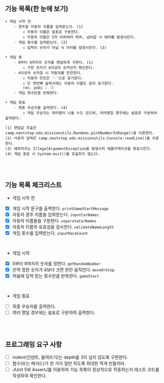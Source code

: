 ## 기능 목록(한 눈에 보기)

```
• 게임 시작 전
    ◦ 경주할 자동차 이름을 입력받는다. (1)
        ▫︎ 자동차 이름은 쉼표로 구분한다.
        ▫︎ 자동차 이름은 5자 이하여야 하며, 넘어갈 시 애러를 발생시킨다.
    ◦ 게임 횟수를 입력받는다. (2)
        ▫︎ 입력이 숫자가 아닐 시 이러를 발생시킨다. (3)

• 게임 중
    ◦ 0부터 9까지의 숫자를 랜덤하게 구한다. (1)
        ▫︎ 구한 숫자가 4이상의 숫자인지 확인한다.
    ◦ 4이상의 숫자일 시 자동차를 전진한다.
        ▫︎ 자동차 전진은 '-'으로 표기한다.
        ▫︎ 단 첫번째 출력시에는 자동차 이름도 같이 표기한다.
        (ex. pobi : -)
    ◦ 게임 횟수만큼 반복한다.

• 게임 종료
    ◦ 최종 우승자를 출력한다. (4)
        ▫︎ 게임 우승자는 여러명이 나올 수도 있으며, 여러명일 경우에는 쉼표로 구분하여 출력한다.

(1) 랜덤값 추출은 camp.nextstep.edu.missionutils.Randoms.pickNumberInRange()을 이용한다.
(2) 사용자 입력은 camp.nextstep.edu.missionutils.Console.readLine()을 이용한다.
(3) 예외처리는 IllegalArgumentException을 발생시켜 애플리케이션을 종료시킨다. 
(4) 게임 종료 시 System.exit()를 호출하지 않는다.
```

<br><br>

## 기능 목록 체크리스트

- 게임 시작 전
- [x]  게임 시작 문구를 출력한다. `printGameStartMessage`
- [x]  자동차 경주 이름을 입력받는다. `inputCarNames`
- [x]  자동차 이름들을 구분한다. `separateCarNames`
- [x]  자동차 이름의 유효성을 검사한다. `validateNameLength`
- [x]  게임 횟수를 입력받는다. `inputRaceCount`

<br>

- 게임 시작
- [x]  0부터 9까지의 숫자를 정한다. `getRandomNumber`
- [x]  만약 정한 숫자가 4보다 크면 한칸 움직인다. `moveOrStop`
- [x]  처음에 입력 받는 횟수만큼 반복한다. `gameStart`

<br>

- 게임 종료
- [ ]  최종 우승자를 출력한다.
- [ ]  여러 명일 경우에는 쉼표로 구분하여 출력한다.

<br><br>

## 프로그래밍 요구 사항

- [ ]  indent(인덴트, 들여쓰기)는 depth를 3이 넘지 않도록 구현한다.
- [ ]  함수(또는 메서드)가 한 가지 일만 하도록 최대한 작게 만들어라.
- [ ]  JUnit 5와 AssertJ를 이용하여 기능 목록이 정상적으로 작동하는지 테스트 코드를 작성하여 확인한다.